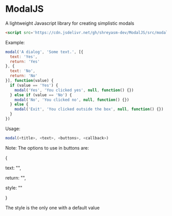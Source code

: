 # ModalJS
A lightweight Javascript library for creating simplistic modals


```html
<script src='https://cdn.jsdelivr.net/gh/shreyasm-dev/ModalJS/src/modal.js'></script>
```

Example:

```javascript
modal('A dialog', 'Some text.', [{
  text: 'Yes',
  return: 'Yes'
}, {
  text: 'No',
  return: 'No'
}], function(value) {
  if (value == 'Yes') {
    modal('Yes', 'You clicked yes', null, function() {})
  } else if (value == 'No') {
    modal('No', 'You clicked no', null, function() {})
  } else {
    modal('Exit', 'You clicked outside the box', null, function() {})
  }
})
```

Usage:

```javascript
modal(<title>, <text>, <buttons>, <callback>)
```

Note: The options to use in buttons are:

{

  text: "",
  
  return: "",
  
  style: ""
  
}

The style is the only one with a default value
